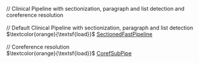 // Clinical Pipeline with sectionization, paragraph and list detection and coreference resolution <br/>
 <br/>
// Default Clinical Pipeline with sectionization, paragraph and list detection <br/>
$\textcolor{orange}{\textsf{load}}$ [SectionedFastPipeline](https://github.com/apache/ctakes/wiki/SectionedFastPipeline) <br/>
 <br/>
// Coreference resolution <br/>
$\textcolor{orange}{\textsf{load}}$ [CorefSubPipe](https://github.com/apache/ctakes/wiki/CorefSubPipe) <br/>
